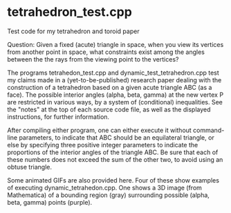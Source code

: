 # tetrahedron_test.cpp
Test code for my tetrahedron and toroid paper

Question: Given a fixed (acute) triangle in space, when you view its vertices from another point in space, what constraints 
exist among the angles between the the rays from the viewing point to the vertices?

The programs tetrahedon_test.cpp and dynamic_test_tetrahedron.cpp test my claims made in a (yet-to-be-published) research paper 
dealing with the construction of a tetrahedron based on a given acute triangle ABC (as a face). The possible interior angles 
(alpha, beta, gamma) at the new vertex P are restricted in various ways, by a system of (conditional) inequalities. See the 
"notes" at the top of each source code file, as well as the displayed instructions, for further information.

After compiling either program, one can either execute it without command-line parameters, to indicate that ABC should be an 
equilateral triangle, or else by specifying three positive integer parameters to indicate the proportions of the interior angles of
the triangle ABC. Be sure that each of these numbers does not exceed the sum of the other two, to avoid using an obtuse triangle. 

Some animated GIFs are also provided here. Four of these show examples of executing dynamic_tetrahedon.cpp. One shows a 3D
image (from Mathematica) of a bounding region (gray) surrounding possible (alpha, beta, gamma) points (purple). 
